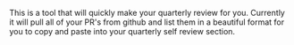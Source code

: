 This is a tool that will quickly make your quarterly review for you. Currently it will pull all of your PR's from github and list them in a beautiful format for you to copy and paste into your quarterly self review section.
